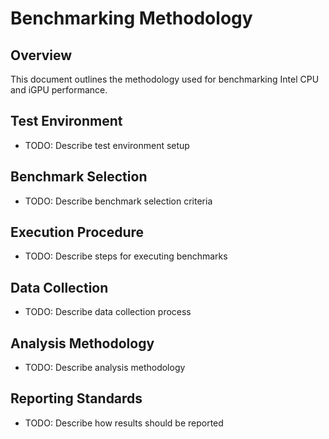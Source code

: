 # Benchmarking Methodology

## Overview
This document outlines the methodology used for benchmarking Intel CPU and iGPU performance.

## Test Environment
- TODO: Describe test environment setup

## Benchmark Selection
- TODO: Describe benchmark selection criteria

## Execution Procedure
- TODO: Describe steps for executing benchmarks

## Data Collection
- TODO: Describe data collection process

## Analysis Methodology
- TODO: Describe analysis methodology

## Reporting Standards
- TODO: Describe how results should be reported 